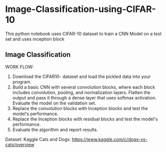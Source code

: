 # Image-Classification-using-CIFAR-10

This python notebook uses CIFAR-10 dataset to train a CNN Model on a test set and uses inception block


## Image Classification 

WORK FLOW:

1. Download the CIFAR10- dataset and load the pickled data into your program.
2. Build a basic CNN with several convolution blocks, where each block includes convolution,
pooling, and normalization layers. Flatten the output and pass it through a dense layer that uses
softmax activation. Evaluate the model on the validation set.
3. Replace the convolution blocks with Inception blocks and test the model's performance.
4. Replace the Inception blocks with residual blocks and test the model's performance.
5. Evaluate the algorithm and report results.

Dataset: 
Kaggle Cats and Dogs: https://www.kaggle.com/c/dogs-vs-cats/overview

